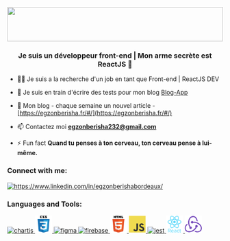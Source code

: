 <div align="center">
<img src="https://rishavanand.github.io/static/images/greetings.gif" align="center" style="width: 100%; height: 5rem" />
</div>  
<h3 align="center">Je suis un développeur front-end | Mon arme secrète est ReactJS 🚀</h3>


- 🧑‍💼 Je suis a la recherche d'un job en tant que Front-end | ReactJS DEV

- 🔭 Je suis en train d'écrire des tests pour mon blog [Blog-App](https://egzonberisha.fr/#/)

- 📝 Mon blog - chaque semaine un nouvel article - [https://egzonberisha.fr/#/](https://egzonberisha.fr/#/)

- 📫 Contactez moi **egzonberisha232@gmail.com**

- ⚡ Fun fact **Quand tu penses à ton cerveau, ton cerveau pense à lui-même.**


<h3 align="left">Connect with me:</h3>
<p align="left">
<a href="https://linkedin.com/in/https://www.linkedin.com/in/egzonberishabordeaux/" target="blank"><img align="center" src="https://raw.githubusercontent.com/rahuldkjain/github-profile-readme-generator/master/src/images/icons/Social/linked-in-alt.svg" alt="https://www.linkedin.com/in/egzonberishabordeaux/" height="30" width="40" /></a>
</p>

<h3 align="left">Languages and Tools:</h3>
<p align="left"> <a href="https://www.chartjs.org" target="_blank"> <img src="https://www.chartjs.org/media/logo-title.svg" alt="chartjs" width="40" height="40"/> </a> <a href="https://www.w3schools.com/css/" target="_blank"> <img src="https://raw.githubusercontent.com/devicons/devicon/master/icons/css3/css3-original-wordmark.svg" alt="css3" width="40" height="40"/> </a> <a href="https://www.figma.com/" target="_blank"> <img src="https://www.vectorlogo.zone/logos/figma/figma-icon.svg" alt="figma" width="40" height="40"/> </a> <a href="https://firebase.google.com/" target="_blank"> <img src="https://www.vectorlogo.zone/logos/firebase/firebase-icon.svg" alt="firebase" width="40" height="40"/> </a> <a href="https://www.w3.org/html/" target="_blank"> <img src="https://raw.githubusercontent.com/devicons/devicon/master/icons/html5/html5-original-wordmark.svg" alt="html5" width="40" height="40"/> </a> <a href="https://developer.mozilla.org/en-US/docs/Web/JavaScript" target="_blank"> <img src="https://raw.githubusercontent.com/devicons/devicon/master/icons/javascript/javascript-original.svg" alt="javascript" width="40" height="40"/> </a> <a href="https://jestjs.io" target="_blank"> <img src="https://www.vectorlogo.zone/logos/jestjsio/jestjsio-icon.svg" alt="jest" width="40" height="40"/> </a> <a href="https://reactjs.org/" target="_blank"> <img src="https://raw.githubusercontent.com/devicons/devicon/master/icons/react/react-original-wordmark.svg" alt="react" width="40" height="40"/> </a> <a href="https://redux.js.org" target="_blank"> <img src="https://raw.githubusercontent.com/devicons/devicon/master/icons/redux/redux-original.svg" alt="redux" width="40" height="40"/> </a> </p>

